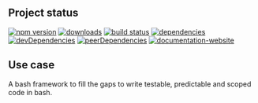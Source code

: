 <!-- #!/usr/bin/env markdown
-*- coding: utf-8 -*-
region header
Copyright Torben Sickert 16.12.2012

License
-------

This library written by Torben Sickert stand under a creative commons naming
3.0 unported license. see http://creativecommons.org/licenses/by/3.0/deed.de
endregion -->

Project status
--------------

[![npm version](https://badge.fury.io/js/bashlink.svg)](https://www.npmjs.com/package/bashlink)
[![downloads](https://img.shields.io/npm/dy/bashlink.svg)](https://www.npmjs.com/package/bashlink)
[![build status](https://travis-ci.org/thaibault/bashLink.svg?branch=master)](https://travis-ci.org/thaibault/bashLink)
[![dependencies](https://img.shields.io/david/thaibault/bashlink.svg)](https://david-dm.org/thaibault/bashlink)
[![devDependencies](https://img.shields.io/david/dev/thaibault/bashlink.svg)](https://david-dm.org/thaibault/bashlink?type=dev)
[![peerDependencies](https://img.shields.io/david/peer/thaibault/bashlink.svg)](https://david-dm.org/thaibault/bashlink?type=peer)
[![documentation-website](https://img.shields.io/website-up-down-green-red/http/torben.website/bashLink.svg?label=documentation-website)](http://torben.website/bashLink)

Use case
--------

A bash framework to fill the gaps to write testable, predictable and scoped
code in bash.

<!-- region vim modline

vim: set tabstop=4 shiftwidth=4 expandtab:
vim: foldmethod=marker foldmarker=region,endregion:

endregion -->
